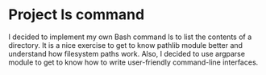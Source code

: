 # Project ls command

I decided to implement my own Bash command ls to list the contents of a directory.
It is a nice exercise to get to know pathlib module better and understand how filesystem paths work. Also, I decided to use argparse module to get to know how to write user-friendly command-line interfaces.